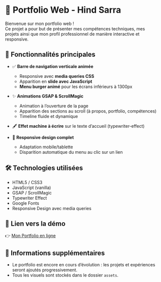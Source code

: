 # 💼 Portfolio Web - Hind Sarra

Bienvenue sur mon portfolio web !  
Ce projet a pour but de présenter mes compétences techniques, mes projets ainsi que mon profil professionnel de manière interactive et responsive.

## 🌟 Fonctionnalités principales

- ✅ **Barre de navigation verticale animée**
  - Responsive avec **media queries CSS**
  - Apparition en **slide avec JavaScript**
  - **Menu burger animé** pour les écrans inférieurs à 1300px

- ✨ **Animations GSAP & ScrollMagic**
  - Animation à l’ouverture de la page
  - Apparition des sections au scroll (à propos, portfolio, compétences)
  - Timeline fluide et dynamique

- 🖋️ **Effet machine à écrire** sur le texte d’accueil (typewriter-effect)

- 📱 **Responsive design complet**
  - Adaptation mobile/tablette
  - Disparition automatique du menu au clic sur un lien

## 🛠️ Technologies utilisées

- HTML5 / CSS3
- JavaScript (vanilla)
- GSAP / ScrollMagic
- Typewriter Effect
- Google Fonts
- Responsive Design avec media queries
  
## 🔗 Lien vers la démo

👉 [Mon Portfolio en ligne](https://hindsarra.github.io/portfolio/ )  

## 📌 Informations supplémentaires

- Le portfolio est encore en cours d’évolution : les projets et expériences seront ajoutés progressivement.
- Tous les visuels sont stockés dans le dossier `assets`.

